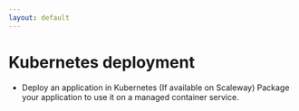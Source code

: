 ```yaml
---
layout: default
---
```


# Kubernetes deployment

- Deploy an application in Kubernetes (If available on Scaleway)
  Package your application to use it on a managed container service.
